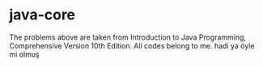 # java-core

The problems above are taken from Introduction to Java Programming, Comprehensive Version 10th Edition. All codes belong to me. hadi ya öyle mi olmuş
